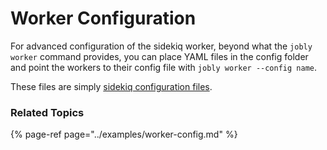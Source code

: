 # Worker Configuration

For advanced configuration of the sidekiq worker, beyond what the `jobly worker` command provides, you can place YAML files in the config folder and point the workers to their config file with `jobly worker --config name`.

These files are simply [sidekiq configuration files](https://github.com/mperham/sidekiq/wiki/Advanced-Options).

### Related Topics

{% page-ref page="../examples/worker-config.md" %}



